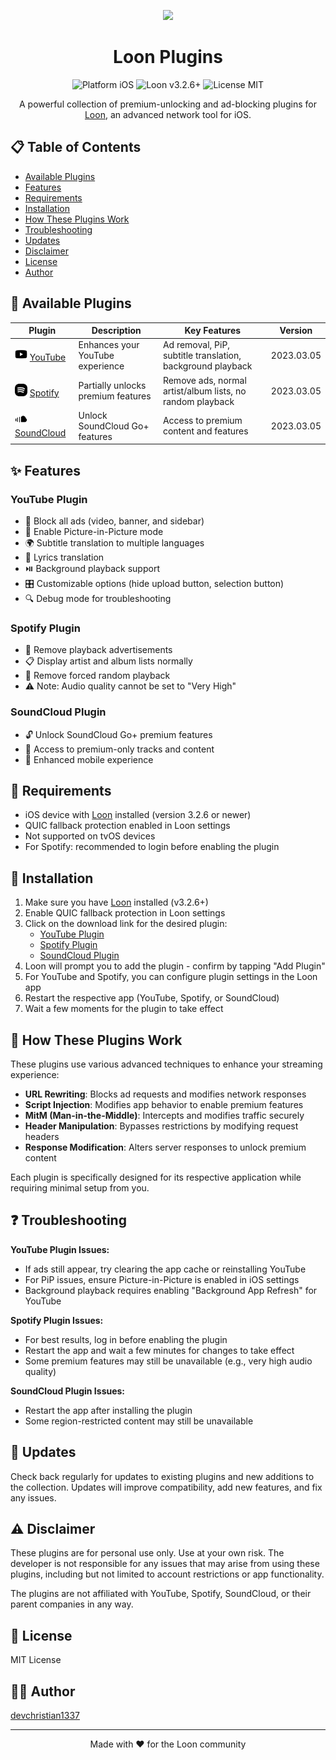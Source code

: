 <p align="center">
  <img src="https://iili.io/3FBKKaj.png" width="700" />
</p>

<h1 align="center">Loon Plugins</h1>

<p align="center">
  <img src="https://img.shields.io/badge/Platform-iOS-blue" alt="Platform iOS" />
  <img src="https://img.shields.io/badge/Loon-v3.2.6+-orange" alt="Loon v3.2.6+" />
  <img src="https://img.shields.io/badge/License-MIT-green" alt="License MIT" />
</p>

<p align="center">A powerful collection of premium-unlocking and ad-blocking plugins for <a href="https://apps.apple.com/app/loon/id1373567447">Loon</a>, an advanced network tool for iOS.</p>

## 📋 Table of Contents

- [Available Plugins](#available-plugins)
- [Features](#features)
- [Requirements](#requirements)
- [Installation](#installation)
- [How These Plugins Work](#how-these-plugins-work)
- [Troubleshooting](#troubleshooting)
- [Updates](#updates)
- [Disclaimer](#disclaimer)
- [License](#license)
- [Author](#author)

## 🔌 Available Plugins

| Plugin                                                                                                                                                                                                                                                                                                | Description                        | Key Features                                               | Version    |
| ----------------------------------------------------------------------------------------------------------------------------------------------------------------------------------------------------------------------------------------------------------------------------------------------------- | ---------------------------------- | ---------------------------------------------------------- | ---------- |
| <img src="https://raw.githubusercontent.com/devchristian1337/loon-plugin/refs/heads/main/App-Icons/youtube.png" width="20" /> [YouTube](https://www.nsloon.com/openloon/import?plugin=https://raw.githubusercontent.com/devchristian1337/loon-plugin/refs/heads/main/Plugins/YouTube.plugin)          | Enhances your YouTube experience   | Ad removal, PiP, subtitle translation, background playback | 2023.03.05 |
| <img src="https://raw.githubusercontent.com/devchristian1337/loon-plugin/refs/heads/main/App-Icons/spotify.png" width="20" /> [Spotify](https://www.nsloon.com/openloon/import?plugin=https://raw.githubusercontent.com/devchristian1337/loon-plugin/refs/heads/main/Plugins/Spotify.plugin)          | Partially unlocks premium features | Remove ads, normal artist/album lists, no random playback  | 2023.03.05 |
| <img src="https://raw.githubusercontent.com/devchristian1337/loon-plugin/refs/heads/main/App-Icons/soundcloud.png" width="20" /> [SoundCloud](https://www.nsloon.com/openloon/import?plugin=https://raw.githubusercontent.com/devchristian1337/loon-plugin/refs/heads/main/Plugins/SoundCloud.plugin) | Unlock SoundCloud Go+ features     | Access to premium content and features                     | 2023.03.05 |

## ✨ Features

### YouTube Plugin

- 🚫 Block all ads (video, banner, and sidebar)
- 📱 Enable Picture-in-Picture mode
- 🌍 Subtitle translation to multiple languages
- 🎵 Lyrics translation
- ⏯️ Background playback support
- 🎛️ Customizable options (hide upload button, selection button)
- 🔍 Debug mode for troubleshooting

### Spotify Plugin

- 🚫 Remove playback advertisements
- 📋 Display artist and album lists normally
- 🔀 Remove forced random playback
- ⚠️ Note: Audio quality cannot be set to "Very High"

### SoundCloud Plugin

- 🔓 Unlock SoundCloud Go+ premium features
- 🎵 Access to premium-only tracks and content
- 📱 Enhanced mobile experience

## 📝 Requirements

- iOS device with [Loon](https://apps.apple.com/app/loon/id1373567447) installed (version 3.2.6 or newer)
- QUIC fallback protection enabled in Loon settings
- Not supported on tvOS devices
- For Spotify: recommended to login before enabling the plugin

## 📲 Installation

1. Make sure you have [Loon](https://apps.apple.com/app/loon/id1373567447) installed (v3.2.6+)
2. Enable QUIC fallback protection in Loon settings
3. Click on the download link for the desired plugin:
   - [YouTube Plugin](https://www.nsloon.com/openloon/import?plugin=https://raw.githubusercontent.com/devchristian1337/loon-plugin/refs/heads/main/Plugins/YouTube.plugin)
   - [Spotify Plugin](https://www.nsloon.com/openloon/import?plugin=https://raw.githubusercontent.com/devchristian1337/loon-plugin/refs/heads/main/Plugins/Spotify.plugin)
   - [SoundCloud Plugin](https://www.nsloon.com/openloon/import?plugin=https://raw.githubusercontent.com/devchristian1337/loon-plugin/refs/heads/main/Plugins/SoundCloud.plugin)
4. Loon will prompt you to add the plugin - confirm by tapping "Add Plugin"
5. For YouTube and Spotify, you can configure plugin settings in the Loon app
6. Restart the respective app (YouTube, Spotify, or SoundCloud)
7. Wait a few moments for the plugin to take effect

## 🔧 How These Plugins Work

These plugins use various advanced techniques to enhance your streaming experience:

- **URL Rewriting**: Blocks ad requests and modifies network responses
- **Script Injection**: Modifies app behavior to enable premium features
- **MitM (Man-in-the-Middle)**: Intercepts and modifies traffic securely
- **Header Manipulation**: Bypasses restrictions by modifying request headers
- **Response Modification**: Alters server responses to unlock premium content

Each plugin is specifically designed for its respective application while requiring minimal setup from you.

## ❓ Troubleshooting

**YouTube Plugin Issues:**

- If ads still appear, try clearing the app cache or reinstalling YouTube
- For PiP issues, ensure Picture-in-Picture is enabled in iOS settings
- Background playback requires enabling "Background App Refresh" for YouTube

**Spotify Plugin Issues:**

- For best results, log in before enabling the plugin
- Restart the app and wait a few minutes for changes to take effect
- Some premium features may still be unavailable (e.g., very high audio quality)

**SoundCloud Plugin Issues:**

- Restart the app after installing the plugin
- Some region-restricted content may still be unavailable

## 🔄 Updates

Check back regularly for updates to existing plugins and new additions to the collection. Updates will improve compatibility, add new features, and fix any issues.

## ⚠️ Disclaimer

These plugins are for personal use only. Use at your own risk. The developer is not responsible for any issues that may arise from using these plugins, including but not limited to account restrictions or app functionality.

The plugins are not affiliated with YouTube, Spotify, SoundCloud, or their parent companies in any way.

## 📄 License

MIT License

## 👨‍💻 Author

[devchristian1337](https://github.com/devchristian1337)

---

<p align="center">Made with ❤️ for the Loon community</p>
